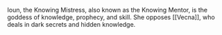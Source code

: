 Ioun, the Knowing Mistress, also known as the Knowing Mentor, is the goddess of knowledge, prophecy, and skill. She opposes [[Vecna]], who deals in dark secrets and hidden knowledge.